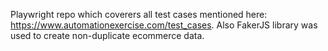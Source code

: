 Playwright repo which coverers all test cases mentioned here: https://www.automationexercise.com/test_cases. Also FakerJS library was used to create non-duplicate ecommerce data.
